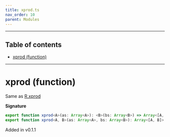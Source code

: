```yaml
---
title: xprod.ts
nav_order: 10
parent: Modules
---
```


---

<h2 class="text-delta">Table of contents</h2>

- [xprod (function)](#xprod-function)

---

# xprod (function)

Same as [R.xprod](https://ramdajs.com/docs/#xprod)

**Signature**

```ts
export function xprod<A>(as: Array<A>): <B>(bs: Array<B>) => Array<[A, B]>;
export function xprod<A, B>(as: Array<A>, bs: Array<B>): Array<[A, B]>; { ... }
```

Added in v0.1.1

